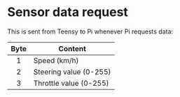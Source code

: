 # Sensor data request

This is sent from Teensy to Pi whenever Pi requests data:

| Byte  | Content               |
|:-----:| --------------------- |
| 1     | Speed (km/h)          |
| 2     | Steering value (0-255)|
| 3     | Throttle value (0-255)|

